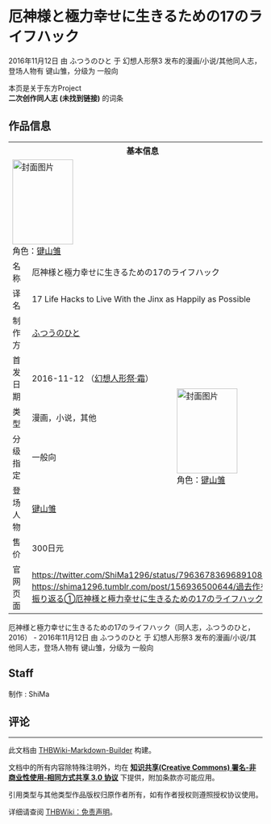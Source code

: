 # 厄神様と極力幸せに生きるための17のライフハック

<!-- source html: G:\repos\THBWiki-Markdown-Builder\THBWikiMarkdown\Temp\main\c\cb\ns0%3A%E5%8E%84%E7%A5%9E%E6%A7%98%E3%81%A8%E6%A5%B5%E5%8A%9B%E5%B9%B8%E3%81%9B%E3%81%AB%E7%94%9F%E3%81%8D%E3%82%8B%E3%81%9F%E3%82%81%E3%81%AE17%E3%81%AE%E3%83%A9%E3%82%A4%E3%83%95%E3%83%8F%E3%83%83%E3%82%AF.html -->

2016年11月12日 由 ふつうのひと 于 幻想人形祭3 发布的漫画/小说/其他同人志，登场人物有 键山雏，分级为 一般向

本页是关于东方Project  
 **二次创作同人志 (未找到链接)** 的词条

## 作品信息

<table><tbody><tr><th colspan="3">基本信息</th></tr><tr><td class="cover-artwork-mobile" colspan="2"><a href="./文件-厄神様と極力幸せに生きるための17のライフハック封面.jpg.md" class="image" title="封面图片"><img alt="封面图片" src="https://upload.thwiki.cc/thumb/a/a6/%E5%8E%84%E7%A5%9E%E6%A7%98%E3%81%A8%E6%A5%B5%E5%8A%9B%E5%B9%B8%E3%81%9B%E3%81%AB%E7%94%9F%E3%81%8D%E3%82%8B%E3%81%9F%E3%82%81%E3%81%AE17%E3%81%AE%E3%83%A9%E3%82%A4%E3%83%95%E3%83%8F%E3%83%83%E3%82%AF%E5%B0%81%E9%9D%A2.jpg/120px-%E5%8E%84%E7%A5%9E%E6%A7%98%E3%81%A8%E6%A5%B5%E5%8A%9B%E5%B9%B8%E3%81%9B%E3%81%AB%E7%94%9F%E3%81%8D%E3%82%8B%E3%81%9F%E3%82%81%E3%81%AE17%E3%81%AE%E3%83%A9%E3%82%A4%E3%83%95%E3%83%8F%E3%83%83%E3%82%AF%E5%B0%81%E9%9D%A2.jpg" decoding="async" loading="lazy" width="120" height="168" srcset="https://upload.thwiki.cc/thumb/a/a6/%E5%8E%84%E7%A5%9E%E6%A7%98%E3%81%A8%E6%A5%B5%E5%8A%9B%E5%B9%B8%E3%81%9B%E3%81%AB%E7%94%9F%E3%81%8D%E3%82%8B%E3%81%9F%E3%82%81%E3%81%AE17%E3%81%AE%E3%83%A9%E3%82%A4%E3%83%95%E3%83%8F%E3%83%83%E3%82%AF%E5%B0%81%E9%9D%A2.jpg/180px-%E5%8E%84%E7%A5%9E%E6%A7%98%E3%81%A8%E6%A5%B5%E5%8A%9B%E5%B9%B8%E3%81%9B%E3%81%AB%E7%94%9F%E3%81%8D%E3%82%8B%E3%81%9F%E3%82%81%E3%81%AE17%E3%81%AE%E3%83%A9%E3%82%A4%E3%83%95%E3%83%8F%E3%83%83%E3%82%AF%E5%B0%81%E9%9D%A2.jpg 1.5x, https://upload.thwiki.cc/thumb/a/a6/%E5%8E%84%E7%A5%9E%E6%A7%98%E3%81%A8%E6%A5%B5%E5%8A%9B%E5%B9%B8%E3%81%9B%E3%81%AB%E7%94%9F%E3%81%8D%E3%82%8B%E3%81%9F%E3%82%81%E3%81%AE17%E3%81%AE%E3%83%A9%E3%82%A4%E3%83%95%E3%83%8F%E3%83%83%E3%82%AF%E5%B0%81%E9%9D%A2.jpg/240px-%E5%8E%84%E7%A5%9E%E6%A7%98%E3%81%A8%E6%A5%B5%E5%8A%9B%E5%B9%B8%E3%81%9B%E3%81%AB%E7%94%9F%E3%81%8D%E3%82%8B%E3%81%9F%E3%82%81%E3%81%AE17%E3%81%AE%E3%83%A9%E3%82%A4%E3%83%95%E3%83%8F%E3%83%83%E3%82%AF%E5%B0%81%E9%9D%A2.jpg 2x" data-file-width="2220" data-file-height="3106"></a><div class="cover-char">角色：<a href="./键山雏.md" title="键山雏">键山雏</a></div></td>
</tr><tr><td class="label">名称</td><td colspan="2"> 厄神様と極力幸せに生きるための17のライフハック </td></tr><tr><td class="label">译名</td><td colspan="2"> 17 Life Hacks to Live With the Jinx as Happily as Possible </td></tr><tr><td class="label">制作方</td><td><a href="./ふつうのひと.md" title="ふつうのひと">ふつうのひと</a></td><td class="cover-artwork" rowspan="6" style="min-width:168px;"><a href="./文件-厄神様と極力幸せに生きるための17のライフハック封面.jpg.md" class="image" title="封面图片"><img alt="封面图片" src="https://upload.thwiki.cc/thumb/a/a6/%E5%8E%84%E7%A5%9E%E6%A7%98%E3%81%A8%E6%A5%B5%E5%8A%9B%E5%B9%B8%E3%81%9B%E3%81%AB%E7%94%9F%E3%81%8D%E3%82%8B%E3%81%9F%E3%82%81%E3%81%AE17%E3%81%AE%E3%83%A9%E3%82%A4%E3%83%95%E3%83%8F%E3%83%83%E3%82%AF%E5%B0%81%E9%9D%A2.jpg/120px-%E5%8E%84%E7%A5%9E%E6%A7%98%E3%81%A8%E6%A5%B5%E5%8A%9B%E5%B9%B8%E3%81%9B%E3%81%AB%E7%94%9F%E3%81%8D%E3%82%8B%E3%81%9F%E3%82%81%E3%81%AE17%E3%81%AE%E3%83%A9%E3%82%A4%E3%83%95%E3%83%8F%E3%83%83%E3%82%AF%E5%B0%81%E9%9D%A2.jpg" decoding="async" loading="lazy" width="120" height="168" srcset="https://upload.thwiki.cc/thumb/a/a6/%E5%8E%84%E7%A5%9E%E6%A7%98%E3%81%A8%E6%A5%B5%E5%8A%9B%E5%B9%B8%E3%81%9B%E3%81%AB%E7%94%9F%E3%81%8D%E3%82%8B%E3%81%9F%E3%82%81%E3%81%AE17%E3%81%AE%E3%83%A9%E3%82%A4%E3%83%95%E3%83%8F%E3%83%83%E3%82%AF%E5%B0%81%E9%9D%A2.jpg/180px-%E5%8E%84%E7%A5%9E%E6%A7%98%E3%81%A8%E6%A5%B5%E5%8A%9B%E5%B9%B8%E3%81%9B%E3%81%AB%E7%94%9F%E3%81%8D%E3%82%8B%E3%81%9F%E3%82%81%E3%81%AE17%E3%81%AE%E3%83%A9%E3%82%A4%E3%83%95%E3%83%8F%E3%83%83%E3%82%AF%E5%B0%81%E9%9D%A2.jpg 1.5x, https://upload.thwiki.cc/thumb/a/a6/%E5%8E%84%E7%A5%9E%E6%A7%98%E3%81%A8%E6%A5%B5%E5%8A%9B%E5%B9%B8%E3%81%9B%E3%81%AB%E7%94%9F%E3%81%8D%E3%82%8B%E3%81%9F%E3%82%81%E3%81%AE17%E3%81%AE%E3%83%A9%E3%82%A4%E3%83%95%E3%83%8F%E3%83%83%E3%82%AF%E5%B0%81%E9%9D%A2.jpg/240px-%E5%8E%84%E7%A5%9E%E6%A7%98%E3%81%A8%E6%A5%B5%E5%8A%9B%E5%B9%B8%E3%81%9B%E3%81%AB%E7%94%9F%E3%81%8D%E3%82%8B%E3%81%9F%E3%82%81%E3%81%AE17%E3%81%AE%E3%83%A9%E3%82%A4%E3%83%95%E3%83%8F%E3%83%83%E3%82%AF%E5%B0%81%E9%9D%A2.jpg 2x" data-file-width="2220" data-file-height="3106"></a><div class="cover-char">角色：<a href="./键山雏.md" title="键山雏">键山雏</a></div></td>
</tr><tr><td class="label">首发日期</td><td>2016-11-12&#160;（<a href="/展会作品列表?e=%E5%B9%BB%E6%83%B3%E4%BA%BA%E5%BD%A2%E7%A5%AD%233">幻想人形祭·霜</a>）</td></tr><tr><td class="label">类型</td><td>漫画，小说，其他</td></tr><tr><td class="label">分级指定</td><td>一般向</td></tr><tr><td class="label">登场人物</td><td><a href="./键山雏.md" title="键山雏">键山雏</a></td></tr><tr><td class="label">售价</td><td>300日元</td></tr>
<tr><td class="label">官网页面</td><td colspan="2"><a rel="nofollow" class="external free" href="https://twitter.com/ShiMa1296/status/796367836968910848">https://twitter.com/ShiMa1296/status/796367836968910848</a><br><a rel="nofollow" class="external free" href="https://shima1296.tumblr.com/post/156936500644/過去作を振り返る①厄神様と極力幸せに生きるための17のライフハック">https://shima1296.tumblr.com/post/156936500644/過去作を振り返る①厄神様と極力幸せに生きるための17のライフハック</a></td></tr></tbody></table>

厄神様と極力幸せに生きるための17のライフハック（同人志，ふつうのひと，2016） - 2016年11月12日 由 ふつうのひと 于 幻想人形祭3 发布的漫画/小说/其他同人志，登场人物有 键山雏，分级为 一般向

## Staff
制作
: ShiMa


## 评论




---

此文档由 [THBWiki-Markdown-Builder](https://github.com/Delsin-Yu/THBWiki-Markdown-Builder) 构建。

文档中的所有内容除特殊注明外，均在 [**知识共享(Creative Commons) 署名-非商业性使用-相同方式共享 3.0 协议**](https://creativecommons.org/licenses/by-sa/3.0/deed.zh-hans) 下提供，附加条款亦可能应用。

引用类型与其他类型作品版权归原作者所有，如有作者授权则遵照授权协议使用。

详细请查阅 [THBWiki：免责声明](https://thbwiki.cc/THBWiki:%E5%85%8D%E8%B4%A3%E5%A3%B0%E6%98%8E)。

